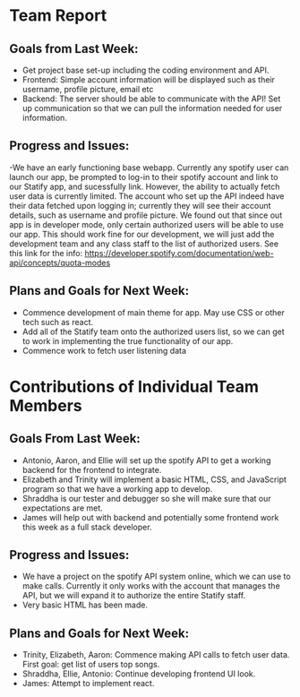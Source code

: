 # Team Report
## Goals from Last Week:
- Get project base set-up including the coding environment and API.
- Frontend: Simple account information will be displayed such as their username, profile picture, email etc
- Backend: The server should be able to communicate with the API! Set up communication so that we can pull the information needed for user information.

## Progress and Issues:
-We have an early functioning base webapp. Currently any spotify user can launch our app, be prompted to log-in to their spotify account and link to our Statify app, and sucessfully link. However, the ability to actually fetch user data is currently limited. The account who set up the API indeed have their data fetched upon logging in; currently they will see their account details, such as username and profile picture. We found out that since out app is in developer mode, only certain authorized users will be able to use our app. This should work fine for our development, we will just add the development team and any class staff to the list of authorized users. See this link for the info: https://developer.spotify.com/documentation/web-api/concepts/quota-modes

## Plans and Goals for Next Week:
- Commence development of main theme for app. May use CSS or other tech such as react.
- Add all of the Statify team onto the authorized users list, so we can get to work in implementing the true functionality of our app.
- Commence work to fetch user listening data


# Contributions of Individual Team Members
## Goals From Last Week:
- Antonio, Aaron, and Ellie will set up the spotify API to get a working backend for the frontend to integrate.
- Elizabeth and Trinity will implement a basic HTML, CSS, and JavaScript program so that we have a working app to develop.
- Shraddha is our tester and debugger so she will make sure that our expectations are met.
- James will help out with backend and potentially some frontend work this week as a full stack developer.

## Progress and Issues:
- We have a project on the spotify API system online, which we can use to make calls. Currently it only works with the account that manages the API, but we will expand it to authorize the entire Statify staff.
- Very basic HTML has been made.

## Plans and Goals for Next Week:
- Trinity, Elizabeth, Aaron: Commence making API calls to fetch user data. First goal: get list of users top songs.
- Shraddha, Ellie, Antonio: Continue developing frontend UI look.
- James: Attempt to implement react.
